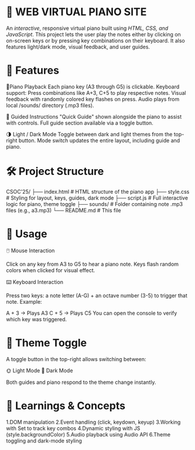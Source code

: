 # 🎹 WEB VIRTUAL PIANO SITE
An *interactive*, responsive virtual piano built using *HTML, CSS, and JavaScript*. This project lets the user play the notes either by clicking on on-screen keys or by pressing key combinations on their keyboard. It also features light/dark mode, visual feedback, and user guides.

# 🚀 Features

🎼Piano Playback
Each piano key (A3 through G5) is clickable.
Keyboard support: Press combinations like A+3, C+5 to play respective notes.
Visual feedback with randomly colored key flashes on press.
Audio plays from local /sounds/ directory (.mp3 files).

🧭 Guided Instructions
"Quick Guide" shown alongside the piano to assist with controls.
Full guide section available via a toggle button.

🌗 Light / Dark Mode
Toggle between dark and light themes from the top-right button.
Mode switch updates the entire layout, including guide and piano.


# 🛠️ Project Structure   
CSOC'25/
├── index.html         # HTML structure of the piano app
├── style.css          # Styling for layout, keys, guides, dark mode
├── script.js          # Full interactive logic for piano, theme toggle
├── sounds/            # Folder containing note .mp3 files (e.g., a3.mp3)
└── README.md          # This file

# 🎹 Usage
🖱️ Mouse Interaction

Click on any key from A3 to G5 to hear a piano note.
Keys flash random colors when clicked for visual effect.

⌨️ Keyboard Interaction

Press two keys: a note letter (A-G) + an octave number (3-5) to trigger that note.
Example:

A + 3 → Plays A3
C + 5 → Plays C5
You can open the console to verify which key was triggered.

# 🎨 Theme Toggle
A toggle button in the top-right allows switching between:

🌞 Light Mode
🌙 Dark Mode

Both guides and piano respond to the theme change instantly.

# 🧠 Learnings & Concepts
1.DOM manipulation
2.Event handling (click, keydown, keyup)
3.Working with Set to track key combos
4.Dynamic styling with JS (style.backgroundColor)
5.Audio playback using Audio API
6.Theme toggling and dark-mode styling

